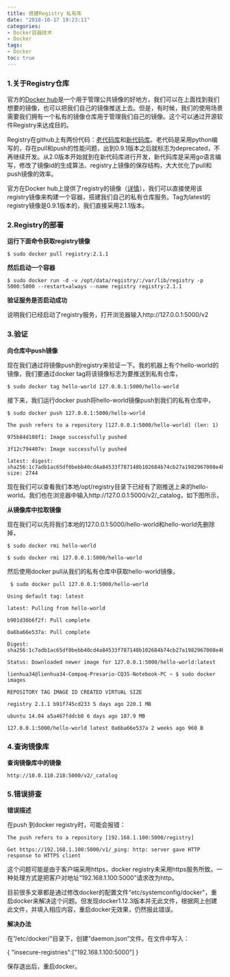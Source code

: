 ```yaml
---
title: 搭建Registry 私有库
date: "2018-10-17 19:23:11"
categories:
- Docker容器技术
- Docker
tags:
- Docker
toc: true
---
```


### **1.关于Registry仓库**

官方的[Docker hub](https://hub.docker.com/)是一个用于管理公共镜像的好地方，我们可以在上面找到我们想要的镜像，也可以把我们自己的镜像推送上去。但是，有时候，我们的使用场景需要我们拥有一个私有的镜像仓库用于管理我们自己的镜像。这个可以通过开源软件Registry来达成目的。

 Registry在github上有两份代码：[老代码库](https://github.com/docker/docker-registry)和[新代码库](https://github.com/docker/distribution)。老代码是采用python编写的，存在pull和push的性能问题，出到0.9.1版本之后就标志为deprecated，不再继续开发。从2.0版本开始就到在新代码库进行开发，新代码库是采用go语言编写，修改了镜像id的生成算法、registry上镜像的保存结构，大大优化了pull和push镜像的效率。

 官方在Docker hub上提供了registry的镜像（[详情](https://hub.docker.com/_/registry/)），我们可以直接使用该registry镜像来构建一个容器，搭建我们自己的私有仓库服务。Tag为latest的registry镜像是0.9.1版本的，我们直接采用2.1.1版本。

<!-- more -->
### 2.Registry的部署

**运行下面命令获取registry镜像**

```shell
$ sudo docker pull registry:2.1.1
```

**然后启动一个容器**

```shell
$ sudo docker run -d -v /opt/data/registry/:/var/lib/registry -p 5000:5000 --restart=always --name registry registry:2.1.1
```

**验证服务是否启动成功**

说明我们已经启动了registry服务，打开浏览器输入http://127.0.0.1:5000/v2

### 3.验证

**向仓库中push镜像**

现在我们通过将镜像push到registry来验证一下。我的机器上有个hello-world的镜像，我们要通过docker tag将该镜像标志为要推送到私有仓库，

```shell
$ sudo docker tag hello-world 127.0.0.1:5000/hello-world
```

接下来，我们运行docker push将hello-world镜像push到我们的私有仓库中，

```shell
$ sudo docker push 127.0.0.1:5000/hello-world
```

```
The push refers to a repository [127.0.0.1:5000/hello-world] (len: 1)

975b84d108f1: Image successfully pushed

3f12c794407e: Image successfully pushed

latest: digest: sha256:1c7adb1ac65df0bebb40cd4a84533f787148b102684b74cb27a1982967008e4b size: 2744
```

现在我们可以查看我们本地/opt/registry目录下已经有了刚推送上来的hello-world。我们也在浏览器中输入http://127.0.0.1:5000/v2/_catalog，如下图所示，

 

**从镜像库中拉取镜像**

现在我们可以先将我们本地的127.0.0.1:5000/hello-world和hello-world先删除掉，

```shell
$ sudo docker rmi hello-world

$ sudo docker rmi 127.0.0.1:5000/hello-world
```

然后使用docker pull从我们的私有仓库中获取hello-world镜像，

```shell
 $ sudo docker pull 127.0.0.1:5000/hello-world
```

```
Using default tag: latest

latest: Pulling from hello-world

b901d36b6f2f: Pull complete

0a6ba66e537a: Pull complete

Digest: sha256:1c7adb1ac65df0bebb40cd4a84533f787148b102684b74cb27a1982967008e4b

Status: Downloaded newer image for 127.0.0.1:5000/hello-world:latest

lienhua34@lienhua34-Compaq-Presario-CQ35-Notebook-PC ~ $ sudo docker images

REPOSITORY TAG IMAGE ID CREATED VIRTUAL SIZE

registry 2.1.1 b91f745cd233 5 days ago 220.1 MB

ubuntu 14.04 a5a467fddcb8 6 days ago 187.9 MB

127.0.0.1:5000/hello-world latest 0a6ba66e537a 2 weeks ago 960 B
```

### 4.查询镜像库

**查询镜像库中的镜像**

```shell
http://10.0.110.218:5000/v2/_catalog
```

### 5.错误排查

**错误描述**

在push 到docker registry时，可能会报错：

```
The push refers to a repository [192.168.1.100:5000/registry]

Get https://192.168.1.100:5000/v1/_ping: http: server gave HTTP response to HTTPS client
```

这个问题可能是由于客户端采用https，docker registry未采用https服务所致。一种处理方式是把客户对地址“192.168.1.100:5000”请求改为http。

目前很多文章都是通过修改docker的配置文件“etc/systemconfig/docker"，重启docker来解决这个问题。但发现docker1.12.3版本并无此文件，根据网上创建此文件，并填入相应内容，重启docker无效果，仍然报此错误。

 **解决办法**

在”/etc/docker/“目录下，创建”daemon.json“文件。在文件中写入：

{ "insecure-registries":["192.168.1.100:5000"] }

保存退出后，重启docker。


